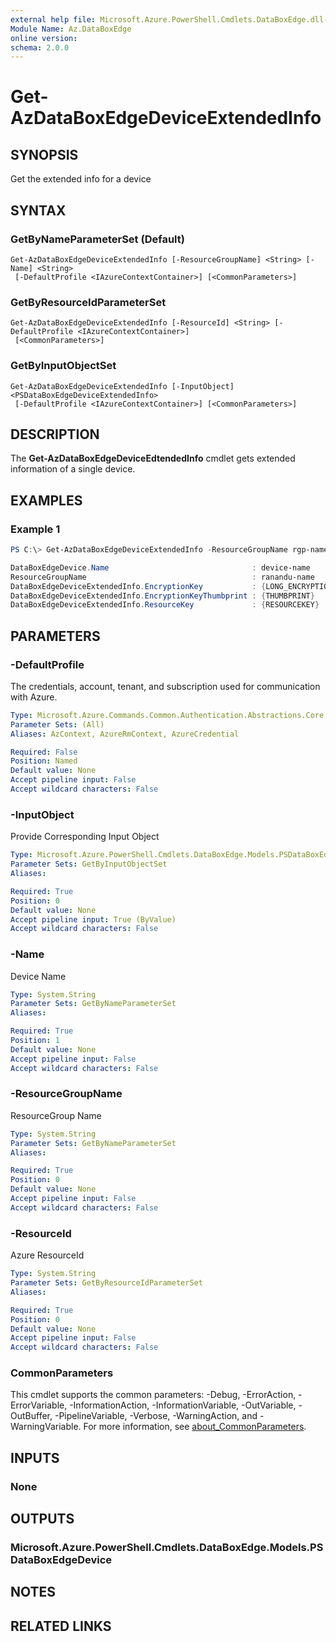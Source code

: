```yaml
---
external help file: Microsoft.Azure.PowerShell.Cmdlets.DataBoxEdge.dll-Help.xml
Module Name: Az.DataBoxEdge
online version:
schema: 2.0.0
---
```


# Get-AzDataBoxEdgeDeviceExtendedInfo

## SYNOPSIS
Get the extended info for a device

## SYNTAX

### GetByNameParameterSet (Default)
```
Get-AzDataBoxEdgeDeviceExtendedInfo [-ResourceGroupName] <String> [-Name] <String>
 [-DefaultProfile <IAzureContextContainer>] [<CommonParameters>]
```

### GetByResourceIdParameterSet
```
Get-AzDataBoxEdgeDeviceExtendedInfo [-ResourceId] <String> [-DefaultProfile <IAzureContextContainer>]
 [<CommonParameters>]
```

### GetByInputObjectSet
```
Get-AzDataBoxEdgeDeviceExtendedInfo [-InputObject] <PSDataBoxEdgeDeviceExtendedInfo>
 [-DefaultProfile <IAzureContextContainer>] [<CommonParameters>]
```

## DESCRIPTION
The **Get-AzDataBoxEdgeDeviceEdtendedInfo** cmdlet gets extended information of a single device.

## EXAMPLES

### Example 1
```powershell
PS C:\> Get-AzDataBoxEdgeDeviceExtendedInfo -ResourceGroupName rgp-name -Name device-name

DataBoxEdgeDevice.Name                                : device-name
ResourceGroupName                                     : ranandu-name
DataBoxEdgeDeviceExtendedInfo.EncryptionKey           : {LONG_ENCRYPTION_KEY}
DataBoxEdgeDeviceExtendedInfo.EncryptionKeyThumbprint : {THUMBPRINT}
DataBoxEdgeDeviceExtendedInfo.ResourceKey             : {RESOURCEKEY}
```

## PARAMETERS

### -DefaultProfile
The credentials, account, tenant, and subscription used for communication with Azure.

```yaml
Type: Microsoft.Azure.Commands.Common.Authentication.Abstractions.Core.IAzureContextContainer
Parameter Sets: (All)
Aliases: AzContext, AzureRmContext, AzureCredential

Required: False
Position: Named
Default value: None
Accept pipeline input: False
Accept wildcard characters: False
```

### -InputObject
Provide Corresponding Input Object

```yaml
Type: Microsoft.Azure.PowerShell.Cmdlets.DataBoxEdge.Models.PSDataBoxEdgeDeviceExtendedInfo
Parameter Sets: GetByInputObjectSet
Aliases:

Required: True
Position: 0
Default value: None
Accept pipeline input: True (ByValue)
Accept wildcard characters: False
```

### -Name
Device Name

```yaml
Type: System.String
Parameter Sets: GetByNameParameterSet
Aliases:

Required: True
Position: 1
Default value: None
Accept pipeline input: False
Accept wildcard characters: False
```

### -ResourceGroupName
ResourceGroup Name

```yaml
Type: System.String
Parameter Sets: GetByNameParameterSet
Aliases:

Required: True
Position: 0
Default value: None
Accept pipeline input: False
Accept wildcard characters: False
```

### -ResourceId
Azure ResourceId

```yaml
Type: System.String
Parameter Sets: GetByResourceIdParameterSet
Aliases:

Required: True
Position: 0
Default value: None
Accept pipeline input: False
Accept wildcard characters: False
```

### CommonParameters
This cmdlet supports the common parameters: -Debug, -ErrorAction, -ErrorVariable, -InformationAction, -InformationVariable, -OutVariable, -OutBuffer, -PipelineVariable, -Verbose, -WarningAction, and -WarningVariable. For more information, see [about_CommonParameters](http://go.microsoft.com/fwlink/?LinkID=113216).

## INPUTS

### None

## OUTPUTS

### Microsoft.Azure.PowerShell.Cmdlets.DataBoxEdge.Models.PSDataBoxEdgeDevice

## NOTES

## RELATED LINKS
